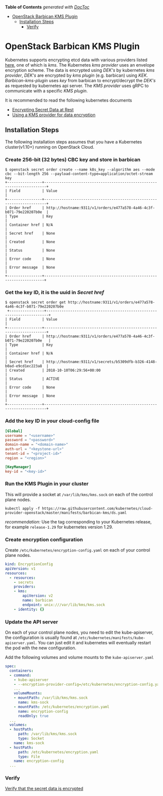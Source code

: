 <!-- START doctoc generated TOC please keep comment here to allow auto update -->
<!-- DON'T EDIT THIS SECTION, INSTEAD RE-RUN doctoc TO UPDATE -->
**Table of Contents**  *generated with [DocToc](https://github.com/thlorenz/doctoc)*

- [OpenStack Barbican KMS Plugin](#openstack-barbican-kms-plugin)
  - [Installation Steps](#installation-steps)
    - [Verify](#verify)

<!-- END doctoc generated TOC please keep comment here to allow auto update -->

# OpenStack Barbican KMS Plugin
Kubernetes supports encrypting etcd data with various providers listed [here](https://kubernetes.io/docs/tasks/administer-cluster/encrypt-data/#providers), one of which is *kms*. The Kubernetes *kms provider* uses an envelope encryption scheme. The data is encrypted using *DEK's* by kubernetes *kms provider*, *DEK's* are encrypted by *kms plugin* (e.g. barbican) using *KEK*. *Barbican-kms-plugin* uses *key* from barbican to encrypt/decrypt the *DEK's* as requested by kubernetes api server. 
The *KMS provider* uses gRPC to communicate with a specific *KMS plugin*.

It is recommended to read the following kubernetes documents  

* [Encrypting Secret Data at Rest](https://kubernetes.io/docs/tasks/administer-cluster/encrypt-data/#verifying-that-data-is-encrypted)  
* [Using a KMS provider for data encryption](https://kubernetes.io/docs/tasks/administer-cluster/kms-provider/)


## Installation Steps

The following installation steps assumes that you have a Kubernetes cluster(v1.10+) running on OpenStack Cloud.


### Create 256-bit (32 bytes) CBC key and store in barbican

```
$ openstack secret order create --name k8s_key --algorithm aes --mode cbc --bit-length 256 --payload-content-type=application/octet-stream key
+----------------+-----------------------------------------------------------------------+
| Field          | Value                                                                 |
+----------------+-----------------------------------------------------------------------+
| Order href     | http://hostname:9311/v1/orders/e477a578-4a46-4c3f-b071-79e220207b0e  |
| Type           | Key                                                                  |
| Container href | N/A                                                                  |
| Secret href    | None                                                                 |
| Created        | None                                                                 |
| Status         | None                                                                 |
| Error code     | None                                                                 |
| Error message  | None                                                                 |
+----------------+----------------------------------------------------------------------+
```

### Get the key ID, it is the **uuid** in *Secret href*

```
$ openstack secret order get http://hostname:9311/v1/orders/e477a578-4a46-4c3f-b071-79e220207b0e
 +----------------+-----------------------------------------------------------------------+
| Field          | Value                                                                 |
+----------------+-----------------------------------------------------------------------+
| Order href     | http://hostname:9311/v1/orders/e477a578-4a46-4c3f-b071-79e220207b0e   |
| Type           | Key                                                                   |
| Container href | N/A                                                                   |
| Secret href    | http://hostname:9311/v1/secrets/b5309dfb-b326-4148-b0ad-e9cd1ec223a8  |
| Created        | 2018-10-10T06:29:56+00:00                                             |
| Status         | ACTIVE                                                                |
| Error code     | None                                                                  |
| Error message  | None                                                                  |
+----------------+-----------------------------------------------------------------------+
```


### Add the key ID in your cloud-config file

```toml
[Global]
username = "<username>"
password = "<password>"
domain-name = "<domain-name>"
auth-url = "<keystone-url>"
tenant-id = "<project-id>"
region = "<region>"

[KeyManager]
key-id = "<key-id>"
```


### Run the KMS Plugin in your cluster

This will provide a socket at `/var/lib/kms/kms.sock` on each of the control
plane nodes.
```
kubectl apply -f https://raw.githubusercontent.com/kubernetes/cloud-provider-openstack/master/manifests/barbican-kms/ds.yaml
```
*recommendation:* Use the tag corresponding to your Kubernetes release, for
example `release-1.29` for kubernetes version 1.29.


### Create encryption configuration

Create `/etc/kubernetes/encryption-config.yaml` on each of your control plane
nodes.
```yaml
kind: EncryptionConfig
apiVersion: v1
resources:
  - resources:
    - secrets
    providers:
    - kms:
        apiVersion: v2
        name: barbican
        endpoint: unix:///var/lib/kms/kms.sock
    - identity: {}
```


### Update the API server

On each of your control plane nodes, you need to edit the kube-apiserver, the
configuration is usually found at
`/etc/kubernetes/manifests/kube-apiserver.yaml`. You can just edit it and
kubernetes will eventually restart the pod with the new configuration.

Add the following volumes and volume mounts to the `kube-apiserver.yaml`
```yaml
spec:
  containers:
  - command:
    - kube-apiserver
    - --encryption-provider-config=/etc/kubernetes/encryption-config.yaml
    ...
    volumeMounts:
    - mountPath: /var/lib/kms/kms.sock
      name: kms-sock
    - mountPath: /etc/kubernetes/encryption.yaml
      name: encryption-config
      readOnly: true
  ...
  volumes:
  - hostPath:
      path: /var/lib/kms/kms.sock
      type: Socket
    name: kms-sock
  - hostPath:
      path: /etc/kubernetes/encryption.yaml
      type: File
    name: encryption-config
  ...
```


### Verify
[Verify that the secret data is encrypted](https://kubernetes.io/docs/tasks/administer-cluster/encrypt-data/#verifying-that-data-is-encrypted
)
